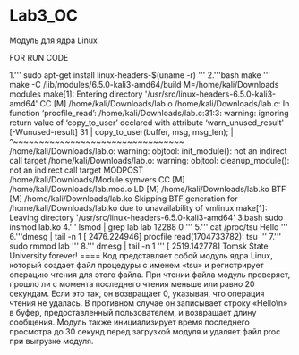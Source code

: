 # Lab3_OC
Модуль для ядра Linux

FOR RUN CODE

1.''' sudo apt-get install linux-headers-$(uname -r) '''
2.'''bash make '''
make -C /lib/modules/6.5.0-kali3-amd64/build M=/home/kali/Downloads modules
make[1]: Entering directory '/usr/src/linux-headers-6.5.0-kali3-amd64'
  CC [M]  /home/kali/Downloads/lab.o
/home/kali/Downloads/lab.c: In function ‘procfile_read’:
/home/kali/Downloads/lab.c:31:3: warning: ignoring return value of ‘copy_to_user’ declared with attribute ‘warn_unused_result’ [-Wunused-result]
   31 |   copy_to_user(buffer, msg, msg_len);
      |   ^~~~~~~~~~~~~~~~~~~~~~~~~~~~~~~~~~
/home/kali/Downloads/lab.o: warning: objtool: init_module(): not an indirect call target
/home/kali/Downloads/lab.o: warning: objtool: cleanup_module(): not an indirect call target
  MODPOST /home/kali/Downloads/Module.symvers
  CC [M]  /home/kali/Downloads/lab.mod.o
  LD [M]  /home/kali/Downloads/lab.ko
  BTF [M] /home/kali/Downloads/lab.ko
Skipping BTF generation for /home/kali/Downloads/lab.ko due to unavailability of vmlinux
make[1]: Leaving directory '/usr/src/linux-headers-6.5.0-kali3-amd64'
3.bash
sudo insmod lab.ko
4.''' 
lsmod | grep lab
lab                    12288  0 
'''
5.''' 
cat /proc/tsu
Hello  '''
6.'''dmesg | tail -n 1
[ 2476.224946] procfile read(1704733782): tsu
'''
7.''' sudo rmmod lab '''
8.''' dmesg | tail -n 1 '''
[ 2519.142778] Tomsk State University forever!
==== Код представляет собой модуль ядра Linux, который создает файл процедуры с именем «tsu» и регистрирует операцию чтения для этого файла. При чтении файла модуль проверяет, прошло ли с момента последнего чтения меньше или равно 20 секундам. Если это так, он возвращает 0, указывая, что операция чтения не удалась. В противном случае он записывает строку «Hello\n» в буфер, предоставленный пользователем, и возвращает длину сообщения. Модуль также инициализирует время последнего просмотра до 30 секунд перед загрузкой модуля и удаляет файл proc при выгрузке модуля.
